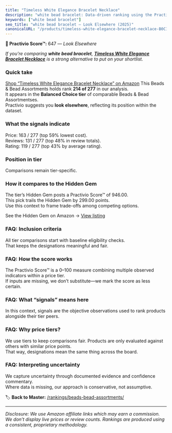 ```yaml
---
title: "Timeless White Elegance Bracelet Necklace"
description: "white bead bracelet: Data-driven ranking using the Practivio Score™. Positioned by quality, value, demand, findability, momentum."
keywords: ["white bead bracelet"]
seo_title: "white bead bracelet — Look Elsewhere (2025)"
canonicalURL: "/products/timeless-white-elegance-bracelet-necklace-B0C14HVRXX/"
---
```


**🚫 Practivio Score™:** 647 — _Look Elsewhere_


*If you're comparing **white bead bracelet**, **[Timeless White Elegance Bracelet Necklace](https://www.amazon.com/dp/B0C14HVRXX?tag=practivio-20)** is a strong alternative to put on your shortlist.*
### Quick take
[Shop “Timeless White Elegance Bracelet Necklace” on Amazon](https://www.amazon.com/dp/B0C14HVRXX?tag=practivio-20)
This Beads & Bead Assortments holds rank **214 of 277** in our analysis.  
It appears in the **Balanced Choice tier** of comparable Beads & Bead Assortmentses.  
Practivio suggests you **look elsewhere**, reflecting its position within the dataset.

### What the signals indicate
Price: 163 / 277 (top 59% lowest cost).  
Reviews: 131 / 277 (top 48% in review totals).  
Rating: 119 / 277 (top 43% by average rating).  

### Position in tier
Comparisons remain tier-specific.

### How it compares to the Hidden Gem
The tier’s Hidden Gem posts a Practivio Score™ of 946.00.  
This pick trails the Hidden Gem by 299.00 points.  
Use this context to frame trade-offs among competing options.  

See the Hidden Gem on Amazon → [View listing](https://www.amazon.com/dp/B07GWG59QS?tag=practivio-20)

### FAQ: Inclusion criteria
All tier comparisons start with baseline eligibility checks.  
That keeps the designations meaningful and fair.

### FAQ: How the score works
The Practivio Score™ is a 0–100 measure combining multiple observed indicators within a price tier.  
If inputs are missing, we don’t substitute—we mark the score as less certain.

### FAQ: What “signals” means here
In this context, signals are the objective observations used to rank products alongside their tier peers.

### FAQ: Why price tiers?
We use tiers to keep comparisons fair. Products are only evaluated against others with similar price points.  
That way, designations mean the same thing across the board.

### FAQ: Interpreting uncertainty
We capture uncertainty through documented evidence and confidence commentary.  
Where data is missing, our approach is conservative, not assumptive.


🏷️ **Back to Master:** [/rankings/beads-bead-assortments/](/rankings/beads-bead-assortments/)

---
_Disclosure: We use Amazon affiliate links which may earn a commission. We don’t display live prices or review counts. Rankings are produced using a consistent, proprietary methodology._
